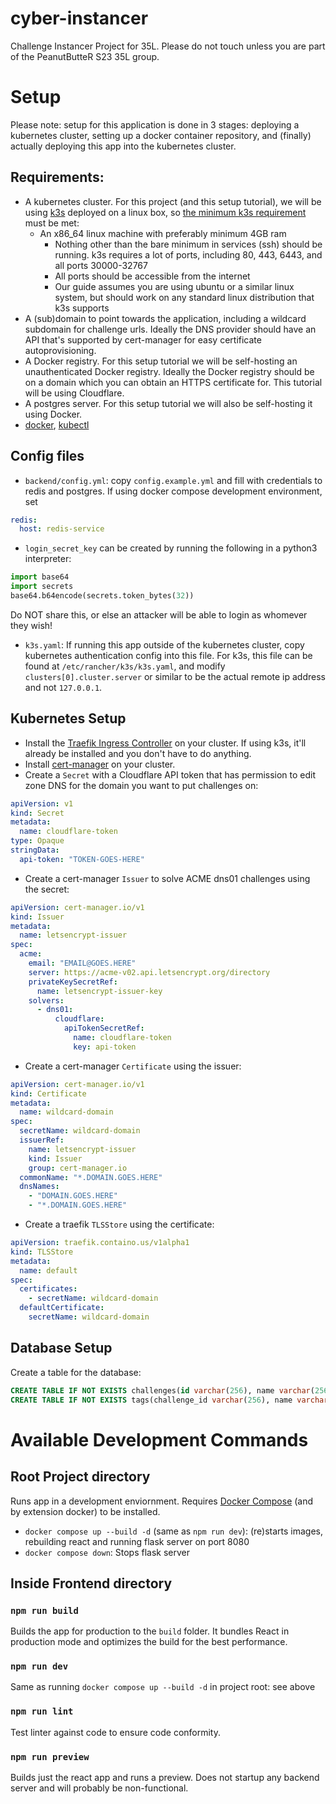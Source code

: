 # cyber-instancer

Challenge Instancer Project for 35L. Please do not touch unless you are part of the PeanutButteR S23 35L group.

# Setup

Please note: setup for this application is done in 3 stages: deploying a kubernetes cluster, setting up a docker container repository, and (finally) actually deploying this app into the kubernetes cluster.

## Requirements:

- A kubernetes cluster. For this project (and this setup tutorial), we will be using [k3s](https://k3s.io/) deployed on a linux box, so [the minimum k3s requirement](https://docs.k3s.io/installation/requirements) must be met:
  - An x86_64 linux machine with preferably minimum 4GB ram
    - Nothing other than the bare minimum in services (ssh) should be running. k3s requires a lot of ports, including 80, 443, 6443, and all ports 30000-32767
    - All ports should be accessible from the internet
    - Our guide assumes you are using ubuntu or a similar linux system, but should work on any standard linux distribution that k3s supports
- A (sub)domain to point towards the application, including a wildcard subdomain for challenge urls. Ideally the DNS provider should have an API that's supported by cert-manager for easy certificate autoprovisioning.
- A Docker registry. For this setup tutorial we will be self-hosting an unauthenticated Docker registry. Ideally the Docker registry should be on a domain which you can obtain an HTTPS certificate for. This tutorial will be using Cloudflare.
- A postgres server. For this setup tutorial we will also be self-hosting it using Docker.
- [docker](https://docs.docker.com/get-docker/), [kubectl](https://kubernetes.io/docs/tasks/tools/)

## Config files

- `backend/config.yml`: copy `config.example.yml` and fill with credentials to redis and postgres. If using docker compose development environment, set

```yaml
redis:
  host: redis-service
```
- `login_secret_key` can be created by running the following in a python3 interpreter:
```python
import base64
import secrets
base64.b64encode(secrets.token_bytes(32))
```
Do NOT share this, or else an attacker will be able to login as whomever they wish!

- `k3s.yaml`: If running this app outside of the kubernetes cluster, copy kubernetes authentication config into this file. For k3s, this file can be found at `/etc/rancher/k3s/k3s.yaml`, and modify `clusters[0].cluster.server` or similar to be the actual remote ip address and not `127.0.0.1`.

## Kubernetes Setup

- Install the [Traefik Ingress Controller](https://doc.traefik.io/traefik/providers/kubernetes-ingress/) on your cluster. If using k3s, it'll already be installed and you don't have to do anything.
- Install [cert-manager](https://cert-manager.io) on your cluster.
- Create a `Secret` with a Cloudflare API token that has permission to edit zone DNS for the domain you want to put challenges on:

```yaml
apiVersion: v1
kind: Secret
metadata:
  name: cloudflare-token
type: Opaque
stringData:
  api-token: "TOKEN-GOES-HERE"
```

- Create a cert-manager `Issuer` to solve ACME dns01 challenges using the secret:

```yaml
apiVersion: cert-manager.io/v1
kind: Issuer
metadata:
  name: letsencrypt-issuer
spec:
  acme:
    email: "EMAIL@GOES.HERE"
    server: https://acme-v02.api.letsencrypt.org/directory
    privateKeySecretRef:
      name: letsencrypt-issuer-key
    solvers:
      - dns01:
          cloudflare:
            apiTokenSecretRef:
              name: cloudflare-token
              key: api-token
```

- Create a cert-manager `Certificate` using the issuer:

```yaml
apiVersion: cert-manager.io/v1
kind: Certificate
metadata:
  name: wildcard-domain
spec:
  secretName: wildcard-domain
  issuerRef:
    name: letsencrypt-issuer
    kind: Issuer
    group: cert-manager.io
  commonName: "*.DOMAIN.GOES.HERE"
  dnsNames:
    - "DOMAIN.GOES.HERE"
    - "*.DOMAIN.GOES.HERE"
```

- Create a traefik `TLSStore` using the certificate:

```yaml
apiVersion: traefik.containo.us/v1alpha1
kind: TLSStore
metadata:
  name: default
spec:
  certificates:
    - secretName: wildcard-domain
  defaultCertificate:
    secretName: wildcard-domain
```

## Database Setup

Create a table for the database:

```sql
CREATE TABLE IF NOT EXISTS challenges(id varchar(256), name varchar(256), description text, author text, cfg json, per_team boolean, lifetime integer);
CREATE TABLE IF NOT EXISTS tags(challenge_id varchar(256), name varchar(64), is_category boolean);
```

# Available Development Commands

## Root Project directory

Runs app in a development enviornment. Requires [Docker Compose](https://docs.docker.com/compose/install/) (and by extension docker) to be installed.

- `docker compose up --build -d` (same as `npm run dev`): (re)starts images, rebuilding react and running flask server on port 8080
- `docker compose down`: Stops flask server

## Inside Frontend directory

### `npm run build`

Builds the app for production to the `build` folder.
It bundles React in production mode and optimizes the build for the best performance.

### `npm run dev`

Same as running `docker compose up --build -d` in project root: see above

### `npm run lint`

Test linter against code to ensure code conformity.

### `npm run preview`

Builds just the react app and runs a preview. Does not startup any backend server and will probably be non-functional.
